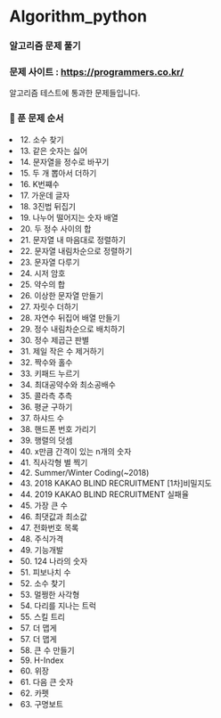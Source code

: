 # Algorithm_python
### 알고리즘 문제 풀기
### 문제 사이트 : https://programmers.co.kr/

알고리즘 테스트에 통과한 문제들입니다.
### :pushpin: 푼 문제 순서
<list>
  <li>12. 소수 찾기</li>
  <li>13. 같은 숫자는 싫어</li>
  <li>14. 문자열을 정수로 바꾸기</li>
  <li>15. 두 개 뽑아서 더하기</li>
  <li>16. K번쨰수</li>
  <li>17. 가운데 글자</li>
  <li>18. 3진법 뒤집기</li>
  <li>19. 나누어 떨어지는 숫자 배열</li>
  <li>20. 두 정수 사이의 합</li>
  <li>21. 문자열 내 마음대로 정렬하기</li>
  <li>22. 문자열 내림차순으로 정렬하기</li>
  <li>23. 문자열 다루기</li>
  <li>24. 시저 암호</li>
  <li>25. 약수의 합</li>
  <li>26. 이상한 문자열 만들기</li>
  <li>27. 자릿수 더하기</li>
  <li>28. 자연수 뒤집어 배열 만들기</li>
  <li>29. 정수 내림차순으로 배치하기</li>
  <li>30. 정수 제곱근 판별</li>
  <li>31. 제일 작은 수 제거하기</li>
  <li>32. 짝수와 홀수</li>
  <li>33. 키패드 누르기</li>
  <li>34. 최대공약수와 최소공배수</li>
  <li>35. 콜라측 추측</li>
  <li>36. 평균 구하기</li>
  <li>37. 하샤드 수</li>
  <li>38. 핸드폰 번호 가리기</li>
  <li>39. 행렬의 덧셈</li>
  <li>40. x만큼 간격이 있는 n개의 숫자</li>
  <li>41. 직사각형 별 찍기</li>
  <li>42. Summer/Winter Coding(~2018)</li>
  <li>43. 2018 KAKAO BLIND RECRUITMENT [1차]비밀지도</li>
  <li>44. 2019 KAKAO BLIND RECRUITMENT 실패율</li>
  <li>45. 가장 큰 수</li>
  <li>46. 최댓값과 최소값</li>
  <li>47. 전화번호 목록</li>
  <li>48. 주식가격</li>
  <li>49. 기능개발</li>
  <li>50. 124 나라의 숫자</li>
  <li>51. 피보나치 수</li>
  <li>52. 소수 찾기</li>
  <li>53. 멀쩡한 사각형</li>
  <li>54. 다리를 지나는 트럭</li>
  <li>55. 스킬 트리</li>
  <li>57. 더 맵게</li>
  <li>57. 더 맵게</li>
  <li>58. 큰 수 만들기</li>
  <li>59. H-Index</li>
  <li>60. 위장</li>
  <li>61. 다음 큰 숫자</li>
  <li>62. 카펫</li>
  <li>63. 구명보트</li>
</list>
 

